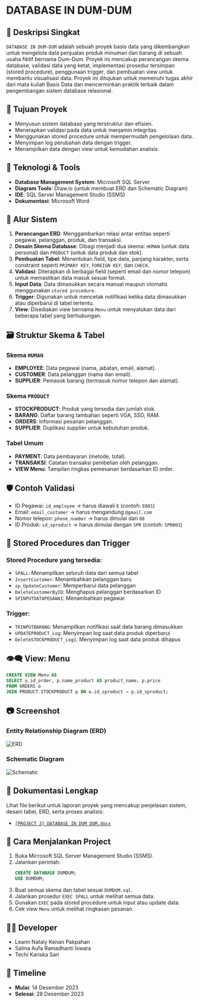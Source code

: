 # DATABASE IN DUM-DUM

## 📖 Deskripsi Singkat
`DATABASE IN DUM-DUM` adalah sebuah proyek basis data yang dikembangkan untuk mengelola data penjualan produk minuman dan barang di sebuah usaha fiktif bernama Dum-Dum. Proyek ini mencakup perancangan skema database, validasi data yang ketat, implementasi prosedur tersimpan (stored procedure), penggunaan trigger, dan pembuatan view untuk membantu visualisasi data. Proyek ini ditujukan untuk memenuhi tugas akhir dari mata kuliah Basis Data dan mencerminkan praktik terbaik dalam pengembangan sistem database relasional.

## 🧩 Tujuan Proyek
- Menyusun sistem database yang terstruktur dan efisien.
- Menerapkan validasi pada data untuk menjamin integritas.
- Menggunakan stored procedure untuk mempermudah pengelolaan data.
- Menyimpan log perubahan data dengan trigger.
- Menampilkan data dengan view untuk kemudahan analisis.

## 🧰 Teknologi & Tools
- **Database Management System**: Microsoft SQL Server
- **Diagram Tools**: Draw.io (untuk membuat ERD dan Schematic Diagram)
- **IDE**: SQL Server Management Studio (SSMS)
- **Dokumentasi**: Microsoft Word

## 🧠 Alur Sistem
1. **Perancangan ERD**: Menggambarkan relasi antar entitas seperti pegawai, pelanggan, produk, dan transaksi.
2. **Desain Skema Database**: Dibagi menjadi dua skema: `HUMAN` (untuk data personal) dan `PRODUCT` (untuk data produk dan stok).
3. **Pembuatan Tabel**: Menentukan field, tipe data, panjang karakter, serta constraint seperti `PRIMARY KEY`, `FOREIGN KEY`, dan `CHECK`.
4. **Validasi**: Diterapkan di berbagai field (seperti email dan nomor telepon) untuk memastikan data masuk sesuai format.
5. **Input Data**: Data dimasukkan secara manual maupun otomatis menggunakan `stored procedure`.
6. **Trigger**: Digunakan untuk mencetak notifikasi ketika data dimasukkan atau diperbarui di tabel tertentu.
7. **View**: Disediakan view bernama `Menu` untuk menyatukan data dari beberapa tabel yang berhubungan.

## 🗃️ Struktur Skema & Tabel
### Skema `HUMAN`
- **EMPLOYEE**: Data pegawai (nama, jabatan, email, alamat).
- **CUSTOMER**: Data pelanggan (nama dan email).
- **SUPPLIER**: Pemasok barang (termasuk nomor telepon dan alamat).

### Skema `PRODUCT`
- **STOCKPRODUCT**: Produk yang tersedia dan jumlah stok.
- **BARANG**: Daftar barang tambahan seperti VGA, SSD, RAM.
- **ORDERS**: Informasi pesanan pelanggan.
- **SUPPLIER**: Duplikasi supplier untuk kebutuhan produk.

### Tabel Umum
- **PAYMENT**: Data pembayaran (metode, total).
- **TRANSAKSI**: Catatan transaksi pembelian oleh pelanggan.
- **VIEW Menu**: Tampilan ringkas pemesanan berdasarkan ID order.

## 🛡️ Contoh Validasi
- ID Pegawai: `id_employee` → harus diawali `E` (contoh: `E001`)
- Email: `email_customer` → harus mengandung `@gmail.com`
- Nomor telepon: `phone_number` → harus dimulai dari `08`
- ID Produk: `id_sproduct` → harus dimulai dengan `SPR` (contoh: `SPR001`)

## 🔁 Stored Procedures dan Trigger
### Stored Procedure yang tersedia:
- `SPALL`: Menampilkan seluruh data dari semua tabel
- `InsertCustomer`: Menambahkan pelanggan baru
- `sp_UpdateCustomer`: Memperbarui data pelanggan
- `DeleteCustomerByID`: Menghapus pelanggan berdasarkan ID
- `SPINPUTDATAPEGAWAI`: Menambahkan pegawai

### Trigger:
- `TRINPUTBARANG`: Menampilkan notifikasi saat data barang dimasukkan
- `UPDATEPRODUCT_Log`: Menyimpan log saat data produk diperbarui
- `DeleteSTOCKPRODUCT_Log1`: Menyimpan log saat data produk dihapus

## 👁️‍🗨️ View: Menu
```sql
CREATE VIEW Menu AS
SELECT o.id_order, p.name_product AS product_name, p.price
FROM ORDERS o
JOIN PRODUCT.STOCKPRODUCT p ON o.id_sproduct = p.id_sproduct;
```

## 📷 Screenshot
### Entity Relationship Diagram (ERD)
![ERD](./assets/ERD.jpeg)

### Schematic Diagram
![Schematic](./assets/Schematic_Diagram.jpeg)

## 📄 Dokumentasi Lengkap
Lihat file berikut untuk laporan proyek yang mencakup penjelasan sistem, desain tabel, ERD, serta proses analisis:
- [`[PROJECT 3] DATABASE IN DUM DUM.docx`](./[PROJECT%203]%20DATABASE%20IN%20DUM%20DUM.docx)

## 🔧 Cara Menjalankan Project
1. Buka Microsoft SQL Server Management Studio (SSMS).
2. Jalankan perintah:
   ```sql
   CREATE DATABASE DUMDUM;
   USE DUMDUM;
   ```
3. Buat semua skema dan tabel sesuai `DUMDUM.sql`.
4. Jalankan prosedur `EXEC SPALL` untuk melihat semua data.
5. Gunakan `EXEC` pada stored procedure untuk input atau update data.
6. Cek view `Menu` untuk melihat ringkasan pesanan.

## 👨‍💻 Developer
- Leann Nataly Kenan Pakpahan
- Salma Aufa Ramadhanti Iswara
- Techi Kariska Sari

## 📅 Timeline
- **Mulai**: 14 Desember 2023
- **Selesai**: 28 Desember 2023

